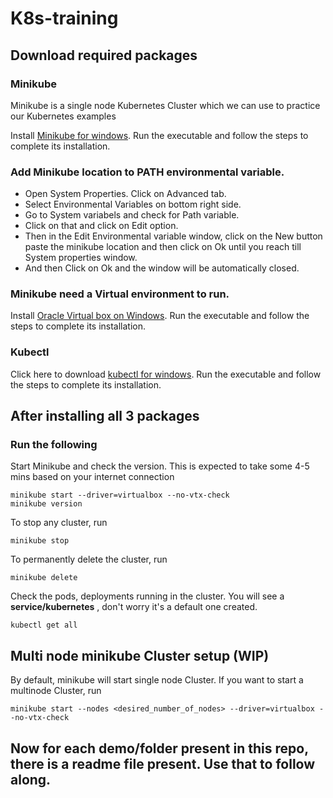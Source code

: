 # K8s-training

## Download required packages

### Minikube
Minikube is a single node Kubernetes Cluster which we can use to practice our Kubernetes examples


Install [Minikube for windows](https://storage.googleapis.com/minikube/releases/latest/minikube-installer.exe). Run the executable and follow the steps to complete its installation.

### Add Minikube location to PATH environmental variable.

* Open System Properties. Click on Advanced tab.
* Select Environmental Variables on bottom right side.
* Go to System variabels and check for Path variable.
* Click on that and click on Edit option.
* Then in the Edit Environmental variable window, click on the New button paste the minikube location and then click on Ok until you reach till System properties window.
* And then Click on Ok and the window will be automatically closed.



### Minikube need a Virtual environment to run.
Install [Oracle Virtual box on Windows](https://download.virtualbox.org/virtualbox/6.1.38/VirtualBox-6.1.38-153438-Win.exe). Run the executable and follow the steps to complete its installation.

### Kubectl

Click here to download [kubectl for windows](https://dl.k8s.io/release/v1.25.0/bin/windows/amd64/kubectl.exe). Run the executable and follow the steps to complete its installation.


## After installing all 3 packages

### Run the following
Start Minikube and check the version. This is expected to take some 4-5 mins based on your internet connection
```
minikube start --driver=virtualbox --no-vtx-check
minikube version
```


To stop any cluster, run
```
minikube stop
```

To permanently delete the cluster, run
```
minikube delete
```

Check the pods, deployments running in the cluster. You will see a **service/kubernetes** , don't worry it's a default  one created.
```
kubectl get all
```


## Multi node minikube Cluster setup (WIP)

By default, minikube will start single node Cluster. If you want to start a multinode Cluster, run

```
minikube start --nodes <desired_number_of_nodes> --driver=virtualbox --no-vtx-check
```

## Now for each demo/folder present in this repo, there is a readme file present. Use that to follow along.

